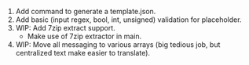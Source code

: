 1. Add command to generate a template.json.
2. Add basic (input regex, bool, int, unsigned) validation for placeholder.
3. WIP: Add 7zip extract support.
    * Make use of 7zip extractor in main.
4. WIP: Move all messaging to various arrays (big tedious job, but centralized text make easier to translate).
